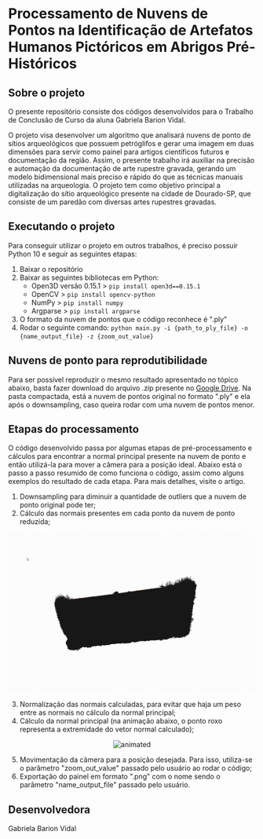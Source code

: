 # Processamento de Nuvens de Pontos na Identificação de Artefatos Humanos Pictóricos em Abrigos Pré-Históricos

## Sobre o projeto

O presente repositório consiste dos códigos desenvolvidos para o Trabalho de Conclusão de Curso da aluna Gabriela Barion Vidal.

O projeto visa desenvolver um algoritmo que analisará nuvens de ponto de sítios arqueológicos que possuem petróglifos e gerar uma imagem em duas dimensões para servir como painel para artigos científicos futuros e documentação da região. Assim, o presente trabalho irá auxiliar na precisão e automação da documentação de arte rupestre gravada, gerando um modelo bidimensional mais preciso e rápido do que as técnicas manuais utilizadas na arqueologia. O projeto tem como objetivo principal a digitalização do sítio arqueológico presente na cidade de Dourado-SP, que consiste de um paredão com diversas artes rupestres gravadas.

## Executando o projeto
Para conseguir utilizar o projeto em outros trabalhos, é preciso possuir Python 10 e seguir as seguintes etapas:

1. Baixar o repositório
2. Baixar as seguintes bibliotecas em Python:
    * Open3D versão 0.15.1 > `pip install open3d==0.15.1`
    * OpenCV > `pip install opencv-python`
    * NumPy > `pip install numpy`
    * Argparse > `pip install argparse`
3. O formato da nuvem de pontos que o código reconhece é ".ply"
4. Rodar o seguinte comando: `python main.py -i {path_to_ply_file} -o {name_output_file} -z {zoom_out_value}`

## Nuvens de ponto para reprodutibilidade
Para ser possível reproduzir o mesmo resultado apresentado no tópico abaixo, basta fazer download do arquivo .zip presente no [Google Drive](https://drive.google.com/file/d/15viDMGfpv98JRauv_QPZsrI0Lw7XJU3j/view?usp=sharing). Na pasta compactada, está a nuvem de pontos original no formato ".ply" e ela após o downsampling, caso queira rodar com uma nuvem de pontos menor.


## Etapas do processamento
O código desenvolvido passa por algumas etapas de pré-processamento e cálculos para encontrar a normal principal presente na nuvem de ponto e então utilizá-la para mover a câmera para a posição ideal. Abaixo está o passo a passo resumido de como funciona o código, assim como alguns exemplos do resultado de cada etapa. Para mais detalhes, visite o artigo.

1. Downsampling para diminuir a quantidade de outliers que a nuvem de ponto original pode ter;
2. Cálculo das normais presentes em cada ponto da nuvem de ponto reduzida;

<p align="center">
  <img src="https://github.com/GabrielaVidal7/Archaeology_Panel/blob/main/Animacoes/normais_painel_1.gif" alt="animated" width="576" height="324"/>
</p>

3. Normalização das normais calculadas, para evitar que haja um peso entre as normais no cálculo da normal principal;
4. Cálculo da normal principal (na animação abaixo, o ponto roxo representa a extremidade do vetor normal calculado);

<p align="center">
  <img src="https://github.com/GabrielaVidal7/Archaeology_Panel/blob/main/Animacoes/main_normal_painel_1.gif" alt="animated" width="576" height="324"/>
</p>

5. Movimentação da câmera para a posição desejada. Para isso, utiliza-se o parâmetro "zoom_out_value" passado pelo usuário ao rodar o código;
6. Exportação do painel em formato ".png" com o nome sendo o parâmetro "name_output_file" passado pelo usuário.



## Desenvolvedora

Gabriela Barion Vidal
